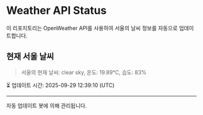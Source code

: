 
# Weather API Status

이 리포지토리는 OpenWeather API를 사용하여 서울의 날씨 정보를 자동으로 업데이트합니다.

## 현재 서울 날씨
> 서울의 현재 날씨: clear sky, 온도: 19.89°C, 습도: 83%

⏳ 업데이트 시간: 2025-09-29 12:39:10 (UTC)

---
자동 업데이트 봇에 의해 관리됩니다.
